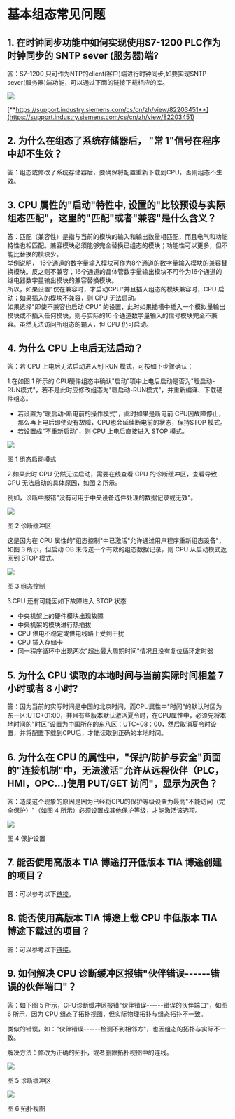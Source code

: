 # 基本组态常见问题


## 1. 在时钟同步功能中如何实现使用S7-1200 PLC作为时钟同步的 SNTP sever (服务器)端?

答：S7-1200 只可作为NTP的client(客户)端进行时钟同步,如要实现SNTP
sever(服务器)端功能，可以通过下面的链接下载相应的库。

![](images/3.gif)

[**https://support.industry.siemens.com/cs/cn/zh/view/82203451**](https://support.industry.siemens.com/cs/cn/zh/view/82203451)

## 2. 为什么在组态了系统存储器后， \"常 1\"信号在程序中却不生效？

答：组态或修改了系统存储器后，要确保将配置重新下载到CPU，否则组态不生效。

## 3. CPU 属性的\"启动\"特性中, 设置的\"比较预设与实际组态匹配\"，这里的\"匹配\"或者\"兼容\"是什么含义？

答：匹配（兼容性）是指与当前的模块的输入和输出数量相匹配，而且电气和功能特性也相匹配。兼容模块必须能够完全替换已组态的模块；功能性可以更多，但不能比替换的模块少。\
举例说明，
16个通道的数字量输入模块可作为8个通道的数字量输入模块的兼容替换模块。反之则不兼容；16个通道的晶体管数字量输出模块不可作为16个通道的继电器数字量输出模块的兼容替换模块。\
所以，如果设置"仅在兼容时，才启动CPU"并且插入组态的模块兼容时，CPU
启动；如果插入的模块不兼容，则 CPU 无法启动。\
如果选择"即使不兼容也启动 CPU"
的设置，此时如果插槽中插入一个模拟量输出模块或不插入任何模块，则与实际的16
个通道数字量输入的信号模块完全不兼容。虽然无法访问所组态的输入，但 CPU
仍可启动。

## 4. 为什么 CPU 上电后无法启动？

答：若 CPU 上电后无法启动进入到 RUN 模式，可按如下步骤确认：

1.在如图 1 所示的 CPU硬件组态中确认"启动"项中上电后启动是否为"暖启动-RUN模式"，若不是此时应修改组态为"暖启动-RUN模式"，并重新编译、下载硬件组态。

- 若设置为"暖启动-断电前的操作模式"，此时如果是断电前 CPU因故障停止，那么再上电后即使没有故障，CPU也会延续断电前的状态，保持STOP 模式。
- 若设置成"不重新启动"，则 CPU 上电后直接进入 STOP 模式。

![](images/3-1.PNG)

图 1 组态启动模式

2.如果此时 CPU 仍然无法启动，需要在线查看 CPU 的诊断缓冲区，查看导致 CPU
无法启动的具体原因，如图 2 所示。

例如，诊断中报错"没有可用于中央设备选件处理的数据记录或无效"。

![](images/3-2.png)

图 2 诊断缓冲区

这是因为在 CPU
属性的"组态控制"中已激活"允许通过用户程序重新组态设备"，如图 3
所示，但启动 OB 未传送一个有效的组态数据记录，则 CPU 从启动模式返回到
STOP 模式。

![](images/3-3.png)

图 3 组态控制

3.CPU 还有可能因如下故障进入 STOP 状态

- 中央机架上的硬件模块出现故障
- 中央机架的模块进行热插拔
- CPU 供电不稳定或供电线路上受到干扰
- CPU 插入存储卡
- 同一程序循环中出现两次"超出最大周期时间"情况且没有复位循环定时器

## 5. 为什么 CPU 读取的本地时间与当前实际时间相差 7 小时或者 8 小时?

答：因为当前的实际时间是中国的北京时间，而CPU属性中\"时间\"的默认时区为东一区:UTC+01:00，并且有些版本默认激活夏令时，在CPU属性中，必须先将本地时间的\"时区\"设置为中国所在的东八区：UTC+08：00，然后取消夏令时设置，并将配置下载到CPU后，才能读取到正确的本地时间。

## 6. 为什么在 CPU 的属性中，\"保护/防护与安全\"页面的\"连接机制\"中，无法激活\"允许从远程伙伴（PLC，HMI，OPC\...)使用 PUT/GET 访问\"，显示为灰色？

答：造成这个现象的原因是因为已经将CPU的保护等级设置为最高\"不能访问（完全保护）\"（如图
4 所示）必须设置成其他保护等级，才能激活该选项。

![](images/3-4.png)

图 4 保护设置

## 7. 能否使用高版本 TIA 博途打开低版本 TIA 博途创建的项目？

答：可以参考以下[链接](10-update.html)。

## 8. 能否使用高版本 TIA 博途上载 CPU 中低版本 TIA 博途下载过的项目？

答：可以参考以下[链接](09-upload_compatibility.html)。

## 9. 如何解决 CPU 诊断缓冲区报错"伙伴错误------错误的伙伴端口"？

答：如下图 5 所示，CPU诊断缓冲区报错"伙伴错误------错误的伙伴端口"，如图 6 所示，因为 CPU
组态了拓扑视图，但实际物理拓扑与组态拓扑不一致。

类似的错误，如："伙伴错误------检测不到相邻方"，也因组态的拓扑与实际不一致。

解决方法：修改为正确的拓扑，或者删除拓扑视图中的连线。

![](images/3-5.png)

图 5 诊断缓冲区

![](images/3-6.png)

图 6 拓扑视图
